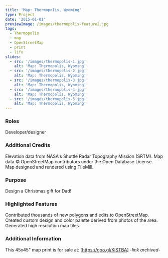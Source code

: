 ```yaml
---
title: 'Map: Thermopolis, Wyoming'
type: Project
date: '2015-01-01'
previewImage: /images/thermopolis-feature2.jpg
tags:
  - Thermopolis
  - map
  - OpenStreetMap
  - print
  - life
slides:
  - src: '/images/thermopolis-1.jpg'
    alt: 'Map: Thermopolis, Wyoming'
  - src: '/images/thermopolis-2.jpg'
    alt: 'Map: Thermopolis, Wyoming'
  - src: '/images/thermopolis-3.jpg'
    alt: 'Map: Thermopolis, Wyoming'
  - src: '/images/thermopolis-4.jpg'
    alt: 'Map: Thermopolis, Wyoming'
  - src: '/images/thermopolis-5.jpg'
    alt: 'Map: Thermopolis, Wyoming'
---
```

### Roles

Developer/designer

### Additional Credits

Elevation data from NASA's Shuttle Radar Topography Mission (SRTM). Map data © OpenStreetMap contributors under the Open Database License. Map designed and rendered using TileMill.

### Purpose

Design a Christmas gift for Dad!

### Highlighted Features

Contributed thousands of new polygons and edits to OpenStreetMap. Created custom design and color palette derived from photos of the area. Generated high resolution map tiles.

### Additional Information

This 45x45" map print is for sale at: [https://goo.gl/KlSTBA] *-link archived-*
